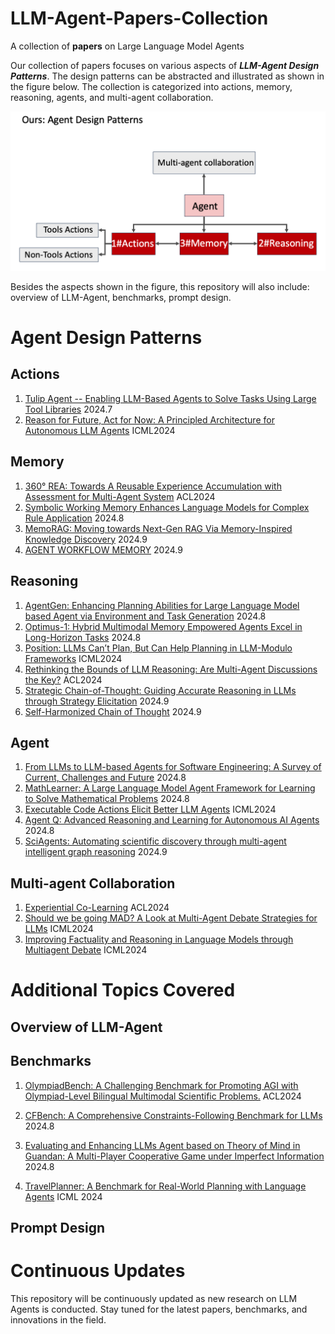 # LLM-Agent-Papers-Collection
A collection of **papers** on Large Language Model Agents

Our collection of papers focuses on various aspects of ***LLM-Agent Design Patterns***. The design patterns can be abstracted and illustrated as shown in the figure below. The collection is categorized into actions, memory, reasoning, agents, and multi-agent collaboration.

![agent_design_pattern](assets/agent_design_pattern.png)

Besides the aspects shown in the figure, this repository will also include: overview of LLM-Agent, benchmarks, prompt design.

# Agent Design Patterns

## Actions

1. [Tulip Agent -- Enabling LLM-Based Agents to Solve Tasks Using Large Tool Libraries](https://arxiv.org/abs/2407.21778) 2024.7
1. [Reason for Future, Act for Now: A Principled Architecture for Autonomous LLM Agents](https://openreview.net/pdf?id=MGkeWJxQVl) ICML2024

## Memory

1. [360° REA: Towards A Reusable Experience Accumulation with Assessment for Multi-Agent System](https://arxiv.org/abs/2404.05569) ACL2024
1. [Symbolic Working Memory Enhances Language Models for Complex Rule Application](https://arxiv.org/abs/2408.13654) 2024.8
1. [MemoRAG: Moving towards Next-Gen RAG Via Memory-Inspired Knowledge Discovery](https://arxiv.org/abs/2409.05591) 2024.9
1. [AGENT WORKFLOW MEMORY](https://arxiv.org/pdf/2409.07429) 2024.9

## Reasoning

1. [ AgentGen: Enhancing Planning Abilities for Large Language Model based Agent via Environment and Task Generation](https://arxiv.org/abs/2408.00764) 2024.8
1. [Optimus-1: Hybrid Multimodal Memory Empowered Agents Excel in Long-Horizon Tasks](https://arxiv.org/pdf/2408.03615) 2024.8
1. [Position: LLMs Can’t Plan, But Can Help Planning in LLM-Modulo Frameworks](https://arxiv.org/pdf/2402.01817) ICML2024
1. [Rethinking the Bounds of LLM Reasoning: Are Multi-Agent Discussions the Key?](https://arxiv.org/abs/2402.18272) ACL2024
1. [Strategic Chain-of-Thought: Guiding Accurate Reasoning in LLMs through Strategy Elicitation](https://arxiv.org/abs/2409.03271) 2024.9
1. [Self-Harmonized Chain of Thought](https://arxiv.org/abs/2409.04057) 2024.9

## Agent

1. [From LLMs to LLM-based Agents for Software Engineering: A Survey of Current, Challenges and Future](https://arxiv.org/abs/2408.02479) 2024.8
2. [MathLearner: A Large Language Model Agent Framework for Learning to Solve Mathematical Problems](https://arxiv.org/abs/2408.01779) 2024.8
3. [Executable Code Actions Elicit Better LLM Agents](https://arxiv.org/pdf/2402.01030) ICML2024
4. [Agent Q: Advanced Reasoning and Learning for Autonomous AI Agents](https://arxiv.org/pdf/2408.07199) 2024.8
5. [SciAgents: Automating scientific discovery through multi-agent intelligent graph reasoning](https://arxiv.org/abs/2409.05556) 2024.9



## Multi-agent Collaboration

1. [Experiential Co-Learning](https://arxiv.org/abs/2312.17025) ACL2024
1. [Should we be going MAD? A Look at Multi-Agent Debate Strategies for LLMs](https://openreview.net/forum?id=CrUmgUaAQp) ICML2024
1. [Improving Factuality and Reasoning in Language Models through Multiagent Debate](https://arxiv.org/pdf/2305.14325) ICML2024

# Additional Topics Covered

## Overview of LLM-Agent

## Benchmarks

1. [OlympiadBench: A Challenging Benchmark for Promoting AGI with Olympiad-Level Bilingual Multimodal Scientific Problems.](https://github.com/OpenBMB/OlympiadBench) ACL2024

1. [CFBench: A Comprehensive Constraints-Following Benchmark for LLMs](https://arxiv.org/abs/2408.01122) 2024.8

1. [Evaluating and Enhancing LLMs Agent based on Theory of Mind in Guandan: A Multi-Player Cooperative Game under Imperfect Information](https://arxiv.org/abs/2408.02559) 2024.8

1. [TravelPlanner: A Benchmark for Real-World Planning with Language Agents](https://arxiv.org/pdf/2402.01622) ICML 2024

   



## Prompt Design



# Continuous Updates

This repository will be continuously updated as new research on LLM Agents is conducted. Stay tuned for the latest papers, benchmarks, and innovations in the field.

